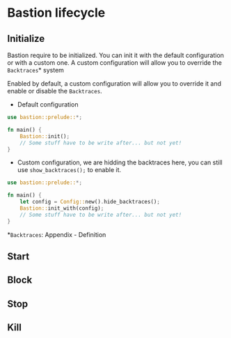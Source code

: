 # Bastion lifecycle

## Initialize

Bastion require to be initialized. You can init it with the default configuration or with a custom one. A custom configuration will allow you to override the `Backtraces`* system

Enabled by default, a custom configuration will allow you to override it and enable or disable the `Backtraces`.

- Default configuration

```rs
use bastion::prelude::*;

fn main() {
    Bastion::init();
    // Some stuff have to be write after... but not yet!
}
```

- Custom configuration, we are hidding the backtraces here, you can still use `show_backtraces();` to enable it.

```rs
use bastion::prelude::*;

fn main() {
    let config = Config::new().hide_backtraces();
    Bastion::init_with(config);
    // Some stuff have to be write after... but not yet!
}
```

*`Backtraces`: Appendix - Definition

## Start

## Block

## Stop

## Kill